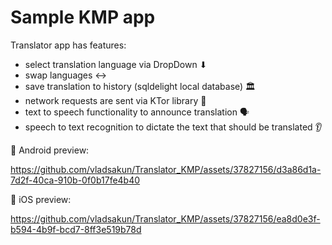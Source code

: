 # Sample KMP app

Translator app has features:
- select translation language via DropDown ⬇
- swap languages ↔
- save translation to history (sqldelight local database) 🏛️
- network requests are sent via KTor library 🛜
- text to speech functionality to announce translation 🗣️
- speech to text recognition to dictate the text that should be translated 👂

🤖 Android preview:

https://github.com/vladsakun/Translator_KMP/assets/37827156/d3a86d1a-7d2f-40ca-910b-0f0b17fe4b40

🍏 iOS preview:

https://github.com/vladsakun/Translator_KMP/assets/37827156/ea8d0e3f-b594-4b9f-bcd7-8ff3e519b78d



